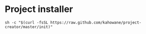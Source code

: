 # Project installer

```
sh -c "$(curl -fsSL https://raw.github.com/kahowane/project-creator/master/init)"
```
